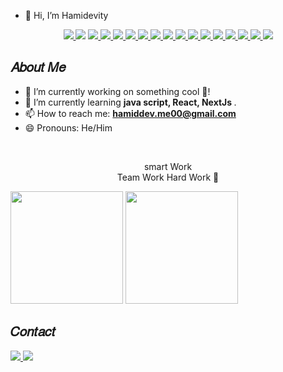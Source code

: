 
- 👋 Hi, I’m Hamidevity
<div align="center">
    <a href="https://github.com/Hamidevity" target="_blank">
  <img src="https://img.shields.io/static/v1?style=for-the-badge&message=Axios&color=5A29E4&logo=Axios&logoColor=FFFFFF&label=">
    </a
        <a href="https://github.com/Hamidevity" target="_blank">
     <img src="https://img.shields.io/badge/HTML5-E34F26?logo=HTML5&logoColor=white&style=for-the-badge">
        </a>
    <a href="https://github.com/Hamidevity" target="_blank">
     <img src="https://img.shields.io/badge/CSS3-1572B6?logo=CSS3&logoColor=white&style=for-the-badge">
        </a>
    <a href="https://github.com/Hamidevity" target="_blank">
     <img src="https://img.shields.io/badge/JavaScript-F7DF1E?logo=JavaScript&logoColor=black&style=for-the-badge">
        </a>
    <a href="https://github.com/Hamidevity" target="_blank">
     <img src="https://img.shields.io/badge/React-61DAFB?logo=React&logoColor=black&style=for-the-badge">
        </a>
    <a href="https://github.com/Hamidevity" target="_blank">
     <img src="https://img.shields.io/badge/NextJs-000000?logo=Next.js&logoColor=white&style=for-the-badge">
        </a>
    <a href="https://github.com/Hamidevity" target="_blank">
     <img src="https://img.shields.io/badge/Vite-646CFF?logo=Vite&logoColor=white&style=for-the-badge">
        </a>
    <a href="https://github.com/Hamidevity" target="_blank">
     <img src="https://img.shields.io/badge/Tailwind&nbsp;CSS-06B6D4?logo=TailwindCSS&logoColor=white&style=for-the-badge">
        </a>
    <a href="https://github.com/Hamidevity" target="_blank">
     <img src="https://img.shields.io/badge/MUI-007fff?logo=MUI&logoColor=white&style=for-the-badge">
        </a>
    <a href="https://github.com/Hamidevity" target="_blank">
     <img src="https://img.shields.io/badge/Npm-CB3837?logo=Npm&logoColor=white&style=for-the-badge">
        </a>
    <a href="https://github.com/Hamidevity" target="_blank">
     <img src="https://img.shields.io/static/v1?style=for-the-badge&message=Mongoose&color=880000&logo=Mongoose&logoColor=FFFFFF&label=">
        </a>
   <a href="https://github.com/Hamidevity" target="_blank">
     <img src="https://img.shields.io/badge/Git-F05032?logo=Git&logoColor=white&style=for-the-badge">
        </a>
   <a href="https://github.com/Hamidevity" target="_blank">
     <img src="https://img.shields.io/static/v1?style=for-the-badge&message=GitHub&color=181717&logo=GitHub&logoColor=FFFFFF&label=">
        </a>
   <a href="https://github.com/Hamidevity" target="_blank">
     <img src="https://img.shields.io/static/v1?style=for-the-badge&message=Bootstrap&color=7952B3&logo=Bootstrap&logoColor=FFFFFF&label=">
        </a>
   <a href="https://github.com/Hamidevity" target="_blank">
     <img src="https://img.shields.io/static/v1?style=for-the-badge&message=GraphQL&color=E10098&logo=GraphQL&logoColor=FFFFFF&label=">
        </a>
    <a href="https://github.com/Hamidevity" target="_blank">
     <img src="https://img.shields.io/static/v1?style=for-the-badge&message=Redux&color=764ABC&logo=Redux&logoColor=FFFFFF&label=">
        </a>
    <a href="https://github.com/Hamidevity" target="_blank">
     <img src="https://img.shields.io/static/v1?style=for-the-badge&message=MongoDB&color=47A248&logo=MongoDB&logoColor=FFFFFF&label=">
        </a>
 
</div>

<h2>𝐴𝑏𝑜𝑢𝑡 𝑀𝑒</h2>

<ul>
  <li>🔭 I’m currently working on something cool 🚀!</li>
  <li>🌱 I’m currently learning <b>java script, React, NextJs </b>.</li>
  <li>📫 How to reach me: <b><a href="hamiddev.me00@gmail.com">hamiddev.me00@gmail.com</a></b></li>
  <li>😄 Pronouns: He/Him</li>
</ul>

<br>

<p align="center">
   smart Work <br>
  Team Work
  Hard Work 🔺
</p>


<div>
  <img height="180em" src="https://github-readme-stats.vercel.app/api?username=Hamidevity&show_icons=true&include_all_commits=true&theme=github_dark&hide_border=true">
  <img height="180em" src="https://github-readme-stats.vercel.app/api/top-langs/?username=Hamidevity&layout=compact&theme=github_dark&hide_border=true&hide=css,html&langs_count=8">
</div>



<h2>𝐶𝑜𝑛𝑡𝑎𝑐𝑡</h2>

<div>
  <a href="https://www.linkedin.com/in/hamid-dev-3a3980268" target="_blank">
  <img src="https://img.shields.io/badge/LinkedIn-0077B5?style=for-the-badge&logo=linkedin&logoColor=white">
  </a>
  <a href="https://instagram.com/hamidevity" target="_blank">
  <img src="https://img.shields.io/badge/-Instagram-%23E4405F?style=for-the-badge&logo=instagram&logoColor=white" target="_blank">
  </a>
  
</div>


